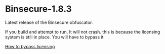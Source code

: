 # Binsecure-1.8.3
Latest release of the Binsecure obfuscator.

If you build and attempt to run, It will not crash.
this is because the licensing system is still in place.
You will have to bypass it

[How to bypass licensing](https://github.com/Gopro336/Binsecure-1.8.3/blob/main/LicensingBypass.md)

